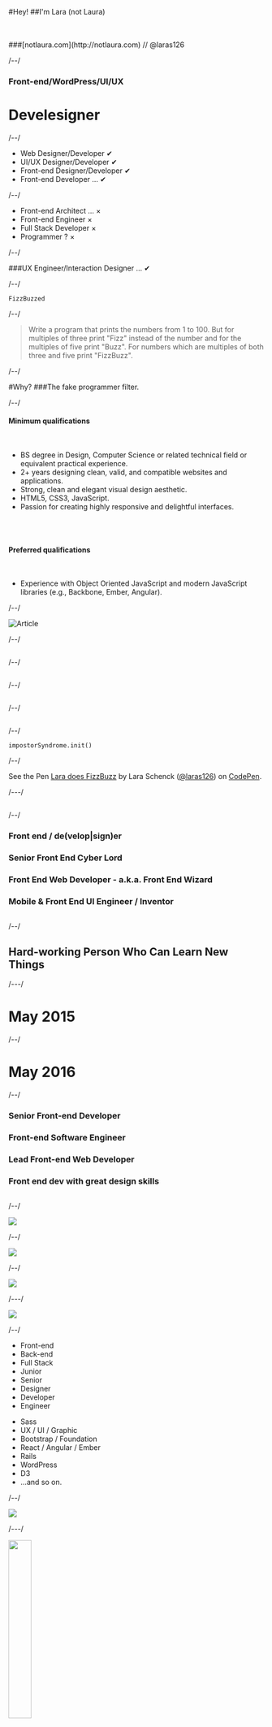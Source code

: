 
#<span class="fragment">Hey!</span>
##<span class="fragment">I'm <span class="special">Lara</span></span> <span class="fragment">(not Laura)</span>

<br>
<br>
###<span class="fragment">[notlaura.com](http://notlaura.com) <span class="grey">//</span> @laras126</span>

/--/

### Front-end/WordPress/UI/UX
# Develesigner

/--/

<ul class="unstyle-list bigger bold">
	<li>Web Designer/Developer <span class="fragment success">&#10004;</span></li>
	<li class="fragment">UI/UX Designer/Developer <span class="fragment success">&#10004;</span></li>
	<li class="fragment">Front-end Designer/Developer <span class="fragment success">&#10004;</span></li>
	<li class="fragment">Front-end Developer <span class="fragment">...</span> <span class="fragment success">&#10004;</span></li>
</ul>

/--/

<ul class="unstyle-list bigger bold">
	<li class="fragment">Front-end Architect <span class="fragment">... </span> <span class="fragment danger">&times;</span></li>
	<li class="fragment">Front-end Engineer <span class="fragment danger">&times;</span></li>
	<li class="fragment">Full Stack Developer <span class="fragment danger">&times;</span></li>
	<li class="fragment">Programmer <span class="fragment">?</span> <span class="fragment danger">&times;</span></li>
</ul>

/--/

###UX Engineer/Interaction Designer ... <span class="fragment success">&#10004;</span>

/--/

<code class="text-center big fragment">FizzBuzzed</code>

/--/

<blockquote>Write a program that prints the numbers from 1 to 100. But for multiples of three print "Fizz" instead of the number and for the multiples of five print "Buzz". For numbers which are multiples of both three and five print "FizzBuzz".</blockquote>

/--/

#Why?
###<span class="fragment">The <span class="special">fake</span> programmer filter.</span>


/--/

<div class="wrapper">

<h4 class="text-left">Minimum qualifications</h4>
<br>
<ul>
	<li>BS degree in Design, Computer Science or related technical field or equivalent practical experience.</li>
	<li>2+ years designing clean, valid, and compatible websites and applications.</li>
	<li>Strong, clean and elegant visual design aesthetic.</li>
	<li><span class="danger">HTML5, CSS3, JavaScript</span>.</li>
	<li>Passion for creating highly responsive and delightful interfaces.</li>
</ul>
<br>
<br>

<h4 class="text-left">Preferred qualifications</h4>
<br>
<ul>
	<li><span class="danger">Experience with</span> Object Oriented JavaScript and modern JavaScript libraries (e.g., Backbone, Ember, Angular).</li>
</ul>
</div>


/--/

![Article](img/article.png)

/--/

<img src="img/stephy-comment.png" class="unstyle-img" alt="">

/--/

<img src="img/pedro-comment.png" class="unstyle-img" alt="">

/--/

<img src="img/duncan-comment.png" class="unstyle-img" alt="">

/--/

<img src="img/rprogramming.png" alt="" class="unstyle-img fragment">

/--/

<code class="big">impostorSyndrome.init()</code>

/--/

<div class="fragment wrapper">
<p data-height="500" data-theme-id="18756" data-slug-hash="waGNgG" data-default-tab="result" data-user="laras126" class='codepen'>See the Pen <a href='http://codepen.io/laras126/pen/waGNgG/'>Lara does FizzBuzz</a> by Lara Schenck (<a href='http://codepen.io/laras126'>@laras126</a>) on <a href='http://codepen.io'>CodePen</a>.</p>
<script async src="//assets.codepen.io/assets/embed/ei.js"></script>
</div>

/---/

<img src="img/name-tag.png" alt="" class="unstyle-img">

/--/

<h3 class="stack fragment">Front end / de(velop|sign)er</h3>
<h3 class="stack fragment">Senior Front End Cyber Lord</h3>
<h3 class="fragment">Front End Web Developer - a.k.a. Front End Wizard</h3>
<h3 class="fragment">Mobile & Front End UI Engineer / Inventor</h3>
<img class="unstyle-img fragment" src="img/stackoverflow-careers.png" alt="">

/--/

<div class="wrapper">
<h2 class="fragment">Hard-working Person Who Can Learn New Things</h2>
</div>

/---/

<h1>May <span class="special">2015</span></h1>

/--/

<h1>May <span class="special">2016</span></h1>

/--/


<h3 class="stack fragment">Senior Front-end Developer</h3>
<h3 class="stack fragment">Front-end Software Engineer</h3>
<h3 class="fragment">Lead Front-end Web Developer</h3>
<h3 class="fragment">Front end dev with great design skills</h3>
<img class="unstyle-img fragment" src="img/stackoverflow-careers.png" alt="">

/--/

<img src="img/atticus.jpg">

/--/

<img src="img/scrubs.jpg">

/--/

<img src="img/codenotsurgery.png" class="unstyle-img fragment">

/---/

<img src="img/trump-words.png">

/--/

<div class="sixcol first">
	<ul class="unstyle-list">
		<li class="fragment">Front-end</li>
		<li class="fragment">Back-end</li>
		<li class="fragment grey">Full Stack</li>
		<li class="fragment">Junior</li>
		<li class="fragment">Senior</li>
		<li class="fragment">Designer</li>
		<li class="fragment">Developer</li>
		<li class="fragment grey">Engineer</li>
	</ul>
</div>
<div class="sixcol first">
	<ul class="unstyle-list">
		<li class="fragment">Sass</li>
		<li class="fragment">UX / UI / Graphic</li>
		<li class="fragment">Bootstrap / Foundation</li>
		<li class="fragment">React / Angular / Ember</li>
		<li class="fragment">Rails</li>
		<li class="fragment">WordPress</li>
		<li class="fragment">D3</li>
		<li class="fragment">...and so on.</li>
	</ul>
</div>

/--/

<img class="unstyle-img fragment" src="img/myersbriggs.png">

<!-- /--/ -->

<!-- <div class="wrapper">
	<p data-height="600" data-theme-id="18756" data-slug-hash="zGEgVP" data-default-tab="result" data-user="laras126" class='codepen'>See the Pen <a href='http://codepen.io/laras126/pen/zGEgVP/'>Job Post Calculator</a> by Lara Schenck (<a href='http://codepen.io/laras126'>@laras126</a>) on <a href='http://codepen.io'>CodePen</a>.</p>
	<script async src="//assets.codepen.io/assets/embed/ei.js"></script>
</div> -->

/---/

<img class="unstyle-img fragment" data-fragment-index="2" style="width: 30%;" src="img/red-pen.jpg">
<h2 class="fragment" data-fragment-index="1">Next Steps</h2>
<p class="fragment">(also unconference)</p>
/--/

#Thanks!

###<span class="fragment">[notlaura.com](http://notlaura.com) <span class="grey">//</span> @laras126</span>


